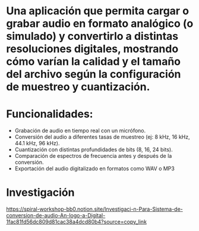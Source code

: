 # Una aplicación que permita cargar o grabar audio en formato analógico (o simulado) y convertirlo a distintas resoluciones digitales, mostrando cómo varían la calidad y el tamaño del archivo según la configuración de muestreo y cuantización.
# Funcionalidades:
- Grabación de audio en tiempo real con un micrófono.
- Conversión del audio a diferentes tasas de muestreo (ej: 8 kHz, 16 kHz, 44.1 kHz,
96 kHz).
- Cuantización con distintas profundidades de bits (8, 16, 24 bits).
- Comparación de espectros de frecuencia antes y después de la conversión.
- Exportación del audio digitalizado en formatos como WAV o MP3


# Investigación
https://spiral-workshop-bb0.notion.site/Investigaci-n-Para-Sistema-de-conversion-de-audio-An-logo-a-Digital-1fac81fd56dc809d81cac38a4dcd80b4?source=copy_link